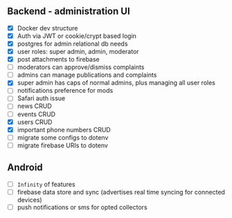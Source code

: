 ## Backend - administration UI

- [x] Docker dev structure
- [x] Auth via JWT or cookie/crypt based login
- [x] postgres for admin relational db needs
- [x] user roles: super admin, admin, moderator
- [x] post attachments to firebase
- [ ] moderators can approve/dismiss complaints
- [ ] admins can manage publications and complaints
- [x] super admin has caps of normal admins, plus managing all user roles
- [ ] notifications preference for mods
- [ ] Safari auth issue
- [ ] news CRUD
- [ ] events CRUD
- [x] users CRUD
- [x] important phone numbers CRUD
- [ ] migrate some configs to dotenv
- [ ] migrate firebase URIs to dotenv

<!-- and more to come -->

## Android

- [ ] `Infinity` of features
- [ ] firebase data store and sync (advertises real time syncing for connected devices)
- [ ] push notifications or sms for opted collectors

<!-- and more to come (send help) -->
